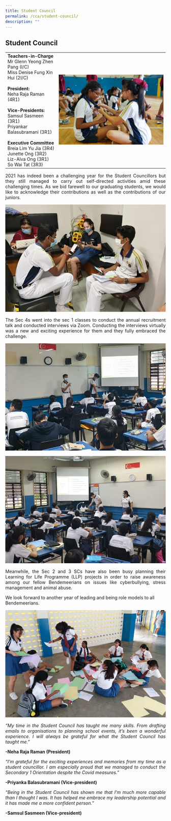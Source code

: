 ```yaml
---
title: Student Council
permalink: /cca/student-council/
description: ""
---
```

## **Student Council**


|  |  | 
| -------- | -------- | 
| **Teachers-in-Charge**<br>Mr Glenn Yeong Zhen Pang (I/C)<br>Miss Denise Fung Xin Hui (2I/C)<br><br>**President:** <br> Neha Raja Raman (4R1)<br><br>**Vice-Presidents:** <br> Samsul Sasmeen (3R1) <br> Priyankar Balasubramani (3R1)  <br><br>**Executive Committee** <br> Breia Lim Yu Jia (3R4) <br> Junette Ong (3R2) <br> Liz-Alva Ong (3R1) <br> So Wai Tat (3R3)     | ![](/images/Cca/sc-i-teaching-juniors_-768x512.jpg)     | 


<p style="text-align:justify">
2021 has indeed been a challenging year for the Student Councillors but they still managed to carry out self-directed activities amid these challenging times. As we bid farewell to our graduating students, we would like to acknowledge their contributions as well as the contributions of our juniors.
</p>

![Student Council](/images/Cca/sc-bss%20sc2.jpg)
<p style="text-align:justify">
The Sec 4s went into the sec 1 classes to conduct the annual recruitment talk and conducted interviews via Zoom. Conducting the interviews virtually was a new and exciting experience for them and they fully embraced the challenge.
</p>

![Student Council](/images/Cca/sc-bss%20sc3.jpg)

![Student Council](/images/Cca/sc-bss%20sc4.jpg)
<p style="text-align:justify">
Meanwhile, the Sec 2 and 3 SCs have also been busy planning their Learning for Life Programme (LLP) projects in order to raise awareness among our fellow Bendemeerians on issues like cyberbullying, stress management and animal abuse.

We look forward to another year of leading and being role models to all Bendemeerians.</p>

![Student Council](/images/Cca/sc-bss%20sc5.jpg)
<p style="text-align:justify; font-style:italic">
“My time in the Student Council has taught me many skills. From drafting emails to organisations to planning school events, it’s been a wonderful experience. I will always be grateful for what the Student Council has taught me.”
</p>
<b>-Neha Raja Raman (President)</b>
<p style="text-align:justify; font-style:italic">
“I’m grateful for the exciting experiences and memories from my time as a student councillor. I am especially proud that we managed to conduct the Secondary 1 Orientation despite the Covid measures.”
</p>
<b>-Priyanka Balasubramani (Vice-president)</b>
<p style="text-align:justify; font-style:italic">
“Being in the Student Council has shown me that I’m much more capable than I thought I was. It has helped me embrace my leadership potential and it has made me a more confident person.”
</p>
<b>-Samsul Sasmeen (Vice-president)</b>